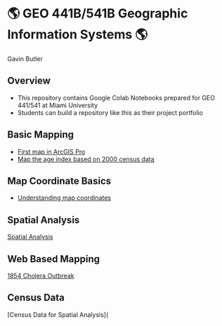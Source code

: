 # :earth_americas: GEO 441B/541B Geographic Information Systems :earth_americas:

Gavin Butler

## Overview
- This repository contains Google Colab Notebooks prepared for GEO 441/541 at Miami University
- Students can build a repository like this as their project portfolio

## Basic Mapping

- [First map in ArcGIS Pro](https://github.com/GavinButler24/gis-project-portfolio-geo441-541b/blob/main/Basic-Mapping/First-Map-Arcgis-Pro.ipynb)
- [Map the age index based on 2000 census data](https://github.com/GavinButler24/gis-project-portfolio-geo441-541b/blob/main/Basic-Mapping/Age-Index-Mapping.ipynb)

## Map Coordinate Basics

- [Understanding map coordinates](https://github.com/GavinButler24/gis-project-portfolio-geo441-541b/blob/main/Map-Coordinate-Basics/Understanding-Mapping-Coordinates.ipynb)

## Spatial Analysis
 [Spatial Analysis](https://colab.research.google.com/github/GavinButler24/gis-project-portfolio-geo441-541b/blob/main/Spatial-Data/Spatial-Analysis-for-Vector-Data.ipynb)


## Web Based Mapping
[1854 Cholera Outbreak](https://arcg.is/WCbH41)

## Census Data
[Census Data for Spatial Analysis](
